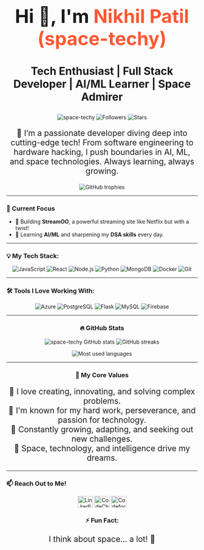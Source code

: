 <h1 align="center" style="font-size: 3.5em;">Hi 👋, I'm <span style="color: #FF5733;">Nikhil Patil (space-techy)</span></h1>
<h3 align="center" style="font-weight: bold; font-size: 2em;">Tech Enthusiast | Full Stack Developer | AI/ML Learner | Space Admirer</h3>

<p align="center">
   <img src="https://komarev.com/ghpvc/?username=space-techy&label=Profile%20Views&color=0e75b6&style=for-the-badge" alt="space-techy" />
   <img src="https://img.shields.io/github/followers/space-techy?color=green&style=for-the-badge" alt="Followers" />
   <img src="https://img.shields.io/github/stars/space-techy?color=gold&style=for-the-badge" alt="Stars" />
</p>

<p align="center" style="font-size: 1.5em;">
   🚀 I’m a passionate developer diving deep into cutting-edge tech! From software engineering to hardware hacking, I push boundaries in AI, ML, and space technologies. Always learning, always growing.
</p>

<p align="center">
   <img align="center" src="https://github-profile-trophy.vercel.app/?username=space-techy&theme=dracula&row=1&no-bg=true&margin-w=15&margin-h=15" alt="GitHub trophies" />
</p>

---

### 🚀 Current Focus
- 🔭 Building **StreamOO**, a powerful streaming site like Netflix but with a twist!
- 🌱 Learning **AI/ML** and sharpening my **DSA skills** every day.

---

### 💡 My Tech Stack:
<div align="center">
   <img src="https://img.shields.io/badge/JavaScript-%23323330.svg?style=for-the-badge&logo=javascript&logoColor=%23F7DF1E" alt="JavaScript" />
   <img src="https://img.shields.io/badge/React-%2320232a.svg?style=for-the-badge&logo=react&logoColor=%2361DAFB" alt="React" />
   <img src="https://img.shields.io/badge/Node.js-%2343853D.svg?style=for-the-badge&logo=node.js&logoColor=white" alt="Node.js" />
   <img src="https://img.shields.io/badge/Python-%233776AB.svg?style=for-the-badge&logo=python&logoColor=white" alt="Python" />
   <img src="https://img.shields.io/badge/MongoDB-%2347A248.svg?style=for-the-badge&logo=mongodb&logoColor=white" alt="MongoDB" />
   <img src="https://img.shields.io/badge/Docker-%232496ED.svg?style=for-the-badge&logo=docker&logoColor=white" alt="Docker" />
   <img src="https://img.shields.io/badge/Git-%23F05032.svg?style=for-the-badge&logo=git&logoColor=white" alt="Git" />
</div>

---

### 🛠️ Tools I Love Working With:
<p align="center">
   <img src="https://img.shields.io/badge/Azure-%230072C6.svg?style=for-the-badge&logo=microsoft-azure&logoColor=white" alt="Azure" />
   <img src="https://img.shields.io/badge/PostgreSQL-%23336791.svg?style=for-the-badge&logo=postgresql&logoColor=white" alt="PostgreSQL" />
   <img src="https://img.shields.io/badge/Flask-%23000.svg?style=for-the-badge&logo=flask&logoColor=white" alt="Flask" />
   <img src="https://img.shields.io/badge/MySQL-%234479A1.svg?style=for-the-badge&logo=mysql&logoColor=white" alt="MySQL" />
   <img src="https://img.shields.io/badge/Firebase-%23FFCA28.svg?style=for-the-badge&logo=firebase&logoColor=black" alt="Firebase" />
</p>

---

<h3 align="center">🔥 GitHub Stats</h3>
<p align="center">
   <img align="center" src="https://github-readme-stats.vercel.app/api?username=space-techy&show_icons=true&theme=tokyonight" alt="space-techy GitHub stats" />
   <img align="center" src="https://github-readme-streak-stats.herokuapp.com/?user=space-techy&theme=tokyonight" alt="GitHub streaks" />
</p>

<p align="center">
   <img align="center" src="https://github-readme-stats.vercel.app/api/top-langs?username=space-techy&layout=compact&theme=tokyonight" alt="Most used languages" />
</p>

---

<h3 align="center">🌟 My Core Values</h3>
<p align="center" style="font-size: 1.5em;">
   🚀 I love creating, innovating, and solving complex problems.<br>
   🧠 I'm known for my hard work, perseverance, and passion for technology.<br>
   🌱 Constantly growing, adapting, and seeking out new challenges.<br>
   🌌 Space, technology, and intelligence drive my dreams.
</p>

---

### 📫 Reach Out to Me!
<p align="center">
   <a href="https://linkedin.com/in/space-techy" target="blank"><img align="center" src="https://raw.githubusercontent.com/rahuldkjain/github-profile-readme-generator/master/src/images/icons/Social/linked-in-alt.svg" alt="LinkedIn" height="30" width="40" /></a>
   <a href="https://www.codechef.com/users/space_techy" target="blank"><img align="center" src="https://cdn.jsdelivr.net/npm/simple-icons@3.1.0/icons/codechef.svg" alt="CodeChef" height="30" width="40" /></a>
   <a href="https://codeforces.com/profile/space-techy" target="blank"><img align="center" src="https://raw.githubusercontent.com/rahuldkjain/github-profile-readme-generator/master/src/images/icons/Social/codeforces.svg" alt="Codeforces" height="30" width="40" /></a>
</p>

<h3 align="center">⚡ Fun Fact:</h3>
<p align="center" style="font-size: 1.5em;">I think about space... a lot! 🌌</p>

